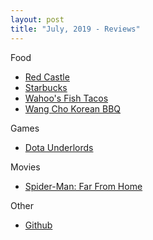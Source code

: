 ```yaml
---
layout: post
title: "July, 2019 - Reviews"
---
```


Food

  - [Red Castle](https://karlcxu.github.io/KarlChoiReviews/2016/05/25/RedCastleBbq.html)
  - [Starbucks](https://karlcxu.github.io/KarlChoiReviews/1971/03/31/Starbucks.html)
  - [Wahoo's Fish Tacos](https://karlcxu.github.io/KarlChoiReviews/1988/01/01/Wahoo.html)
  - [Wang Cho Korean BBQ](https://karlcxu.github.io/KarlChoiReviews/2013/08/05/WangChoBbq.html)

Games

  - [Dota Underlords](https://karlcxu.github.io/KarlChoiReviews/2019/06/20/Underlords.html)

Movies

  - [Spider-Man: Far From Home](https://karlcxu.github.io/KarlChoiReviews/2019/07/02/FarFromHome.html)
  
Other

- [Github](https://karlcxu.github.io/KarlChoiReviews/2007/10/19/Github.html)
